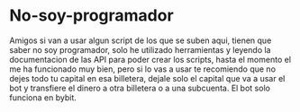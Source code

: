 # No-soy-programador
Amigos si van a usar algun script de los que se suben aqui, tienen que saber no soy programador, solo he utilizado herramientas y leyendo la documentacion de las API para poder crear los scripts, hasta el momento el me ha funcionado muy bien, pero si lo vas a usar te recomiendo que no dejes todo tu capital en esa billetera, dejale solo el capital que va a usar el bot y transfiere el dinero a otra billetera o a una subcuenta. El bot solo funciona en bybit.
